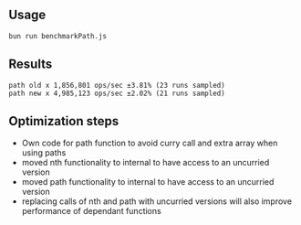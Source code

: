 ## Usage
`bun run benchmarkPath.js`

## Results
```
path old x 1,856,801 ops/sec ±3.81% (23 runs sampled)
path new x 4,985,123 ops/sec ±2.02% (21 runs sampled)
```

## Optimization steps
- Own code for path function to avoid curry call and extra array when using paths
- moved nth functionality to internal to have access to an uncurried version
- moved path functionality to internal to have access to an uncurried version
- replacing calls of nth and path with uncurried versions will also improve performance of dependant functions